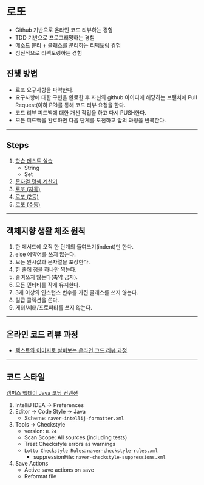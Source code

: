 # 로또

- Github 기반으로 온라인 코드 리뷰하는 경험
- TDD 기반으로 프로그래밍하는 경험
- 메소드 분리 + 클래스를 분리하는 리팩토링 경험
- 점진적으로 리팩토링하는 경험

## 진행 방법

- 로또 요구사항을 파악한다.
- 요구사항에 대한 구현을 완료한 후 자신의 github 아이디에 해당하는 브랜치에 Pull Request(이하 PR)를 통해 코드 리뷰 요청을 한다.
- 코드 리뷰 피드백에 대한 개선 작업을 하고 다시 PUSH한다.
- 모든 피드백을 완료하면 다음 단계를 도전하고 앞의 과정을 반복한다.

---

## Steps

1. [학습 테스트 실습](doc/01.md)
   - String
   - Set
2. [문자열 덧셈 계산기](doc/02.md)
3. [로또 (자동)](doc/03.md)
4. [로또 (2등)](doc/04.md)
5. [로또 (수동)](doc/05.md)

---

## 객체지향 생활 체조 원칙

1. 한 메서드에 오직 한 단계의 들여쓰기(indent)만 한다.
2. else 예약어를 쓰지 않는다.
3. 모든 원시값과 문자열을 포장한다.
4. 한 줄에 점을 하나만 찍는다.
5. 줄여쓰지 않는다(축약 금지).
6. 모든 엔티티를 작게 유지한다.
7. 3개 이상의 인스턴스 변수를 가진 클래스를 쓰지 않는다.
8. 일급 콜렉션을 쓴다.
9. 게터/세터/프로퍼티를 쓰지 않는다.

---

## 온라인 코드 리뷰 과정

- [텍스트와 이미지로 살펴보는 온라인 코드 리뷰 과정](https://github.com/next-step/nextstep-docs/tree/master/codereview)

---

## 코드 스타일

[캠퍼스 핵데이 Java 코딩 컨벤션](https://naver.github.io/hackday-conventions-java/)

1. IntelliJ IDEA → Preferences
2. Editor → Code Style → Java
   - Scheme: `naver-intellij-formatter.xml`
3. Tools → Checkstyle
   - version: `8.24`
   - Scan Scope: All sources (including tests)
   - Treat Checkstyle errors as warnings
   - `Lotto Checkstyle Rules`: `naver-checkstyle-rules.xml`
     - suppressionFile: `naver-checkstyle-suppressions.xml`
4. Save Actions
   - Active save actions on save
   - Reformat file
